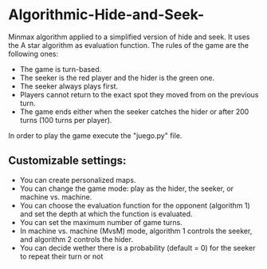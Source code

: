 # Algorithmic-Hide-and-Seek-
Minmax algorithm applied to a simplified version of hide and seek. It uses the A star algorithm as evaluation function. The rules of the game are the following ones:

- The game is turn-based.
- The seeker is the red player and the hider is the green one.
- The seeker always plays first.
- Players cannot return to the exact spot they moved from on the previous turn.
- The game ends either when the seeker catches the hider or after 200 turns (100 turns per player).

In order to play the game execute the "juego.py" file.


## Customizable settings:

- You can create personalized maps.
- You can change the game mode: play as the hider, the seeker, or machine vs. machine.
- You can choose the evaluation function for the opponent (algorithm 1) and set the depth at which the function is evaluated.
- You can set the maximum number of game turns.
- In machine vs. machine (MvsM) mode, algorithm 1 controls the seeker, and algorithm 2 controls the hider.
- You can decide wether there is a probability (default = 0) for the seeker to repeat their turn or not